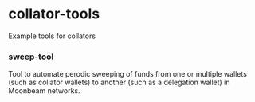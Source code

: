 # collator-tools
Example tools for collators

### sweep-tool
Tool to automate perodic sweeping of funds from one or multiple wallets (such as collator wallets) to another (such as a delegation wallet) in Moonbeam networks.
